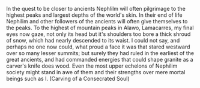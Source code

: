  In the quest to be closer to ancients Nephlilm will often pilgrimage to the highest peaks and largest depths of the world's skin. In their end of life Nephilim and other followers of the ancients will often give themselves to the peaks. To the highest of mountain peaks in Alawo, Lamacarres, my final eyes now gaze, not only its head but it's shoulders too bore a thick shroud of snow, which had nearly descended to its waist. I could not say, and perhaps no one now could, what proud a face it was that stared westward over so many lesser summits; but surely they had ruled in the earliest of the great ancients, and had commanded energies that could shape granite as a carver's knife does wood. Even the most upper echelons of Nephilim society might stand in awe of them and their strengths over mere mortal beings such as I. (Carving of a Consecrated Soul) 